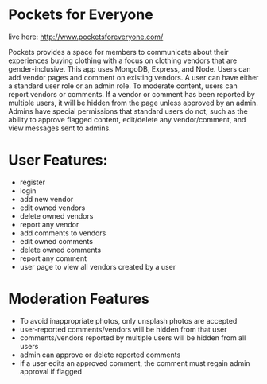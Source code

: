 # Pockets for Everyone
live here: http://www.pocketsforeveryone.com/

Pockets provides a space for members to communicate about their experiences buying clothing with a focus on clothing vendors that are gender-inclusive. This app uses MongoDB, Express, and Node. Users can add vendor pages and comment on existing vendors. A user can have either a standard user role or an admin role. To moderate content, users can report vendors or comments. If a vendor or comment has been reported by multiple users, it will be hidden from the page unless approved by an admin. Admins have special permissions that standard users do not, such as the ability to approve flagged content, edit/delete any vendor/comment, and view messages sent to admins. 

# User Features: 
* register
* login
* add new vendor
* edit owned vendors
* delete owned vendors
* report any vendor
* add comments to vendors
* edit owned comments
* delete owned comments
* report any comment
* user page to view all vendors created by a user

# Moderation Features
* To avoid inappropriate photos, only unsplash photos are accepted 
* user-reported comments/vendors will be hidden from that user
* comments/vendors reported by multiple users will be hidden from all users
* admin can approve or delete reported comments
* if a user edits an approved comment, the comment must regain admin approval if flagged 